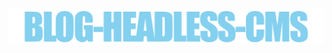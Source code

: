 <h1 align="center">
  <img alt="simple-raffle" title="simple-raffle" src=".github/blog-headless-cms.png" />
</h1>
